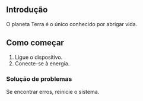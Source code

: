 ## Introdução

O planeta Terra é o único conhecido por abrigar vida.

## Como começar

1. Ligue o dispositivo.
2. Conecte-se à energia.

### Solução de problemas

Se encontrar erros, reinicie o sistema.
